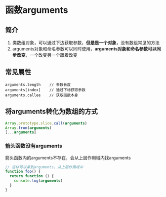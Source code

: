 # 函数arguments

## 简介

1. 类数组对象，可以通过下边获取参数，**但是是一个对象**，没有数组常见的方法
2. arguments对象和命名参数可以同时使用，**arguments对象和命名参数可以同步改变**，一个改变另一个跟着改变

## 常见属性

```
arguments.length	// 参数长度
arguments[index]	// 通过下标获取参数
arguments.callee	// 获取函数本身
```

## 将arguments转化为数组的方式

```js
Array.prototype.slice.call(arguments)
Array.from(arguments)
[...arguments]
```

### 箭头函数没有arguments

箭头函数内的arguments不存在，会从上层作用域内找arguments

```js
// 这样可以拿到arguments，从上层作用域中
function foo() {
  return function () {
    console.log(arguments)
  }
}
```

